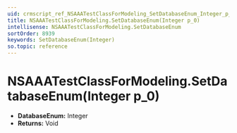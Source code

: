 ```yaml
---
uid: crmscript_ref_NSAAATestClassForModeling_SetDatabaseEnum_Integer_p_0
title: NSAAATestClassForModeling.SetDatabaseEnum(Integer p_0)
intellisense: NSAAATestClassForModeling.SetDatabaseEnum
sortOrder: 8939
keywords: SetDatabaseEnum(Integer)
so.topic: reference
---
```


# NSAAATestClassForModeling.SetDatabaseEnum(Integer p_0)

* **DatabaseEnum:** Integer
* **Returns:** Void

